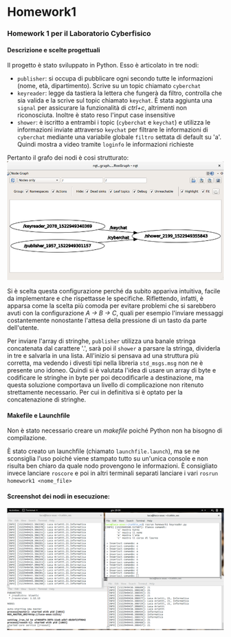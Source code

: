 # Homework1
### Homework 1 per il Laboratorio Cyberfisico


#### Descrizione e scelte progettuali
Il progetto è stato sviluppato in Python.
Esso è articolato in tre nodi:
- `publisher`: si occupa di pubblicare ogni secondo tutte le informazioni (nome, età, dipartimento). Scrive su un topic chiamato `cyberchat`
- `keyreader`: legge da tastiera la lettera che fungerà da filtro, controlla che sia valida e la scrive sul topic chiamato `keychat`. È stata aggiunta una `signal` per assicurare la funzionalità di *ctrl+c*, altrimenti non riconosciuta. Inoltre è stato reso l'input case insensitive
- `shower`: è iscritto a entrambi i topic (`cyberchat` e `keychat`) e utilizza le informazioni inviate attraverso `keychat` per filtrare le informazioni di `cyberchat` mediante una variabile globale `filtro` settata di default su 'a'. Quindi mostra a video tramite `loginfo` le informazioni richieste

Pertanto il grafo dei nodi è cosi strutturato:
![alt text](/images/rqt_graph.png)

Si è scelta questa configurazione perché da subito appariva intuitiva, facile da implementare e che rispettasse le specifiche. Riflettendo, infatti, è apparsa come la scelta più comoda per evitare problemi che si sarebbero avuti con la configurazione *A -> B -> C*, quali per esempio l'inviare messaggi costantemente nonostante l'attesa della pressione di un tasto da parte dell'utente.

Per inviare l'array di stringhe, `publisher` utilizza una banale stringa concatenata dal carattere '.', sarà poi il `shower` a parsare la stringa, dividerla in tre e salvarla in una lista.
All'inizio si pensava ad una struttura più corretta, ma vedendo i divesti tipi nella libreria `std_msgs.msg` non ne è presente uno idoneo. Quindi si è valutata l'idea di usare un array di byte e codificare le stringhe in byte per poi decodificarle a destinazione, ma questa soluzione comportava un livello di complicazione non ritenuto strettamente necessario. Per cui in definitiva si è optato per la concatenazione di stringhe.

#### Makefile e Launchfile
Non è stato necessario creare un *makefile* poiché Python non ha bisogno di compilazione.

È stato creato un launchfile (chiamato `launchfile.launch`), ma se ne sconsiglia l'uso poiché viene stampato tutto su un'unica console e non risulta ben chiaro da quale nodo provengono le informazioni. È consigliato invece lanciare `roscore` e poi in altri terminali separati lanciare i vari `rosrun homework1 <nome_file>`

#### Screenshot dei nodi in esecuzione:
![alt text](/images/4terminal.png)
